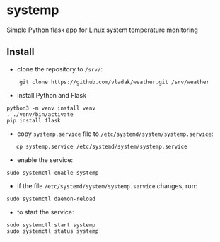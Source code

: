 # systemp
Simple Python flask app for Linux system temperature monitoring

## Install

- clone the repository to `/srv/`:
```
    git clone https://github.com/vladak/weather.git /srv/weather
```
- install Python and Flask
```
python3 -m venv install venv
. ./venv/bin/activate
pip install flask
```
- copy `systemp.service` file to `/etc/systemd/system/systemp.service`:
```
   cp systemp.service /etc/systemd/system/systemp.service
```
- enable the service:
```
sudo systemctl enable systemp
```
- if the file `/etc/systemd/system/systemp.service` changes, run:
```
sudo systemctl daemon-reload
```
- to start the service:
```
sudo systemctl start systemp
sudo systemctl status systemp
```
